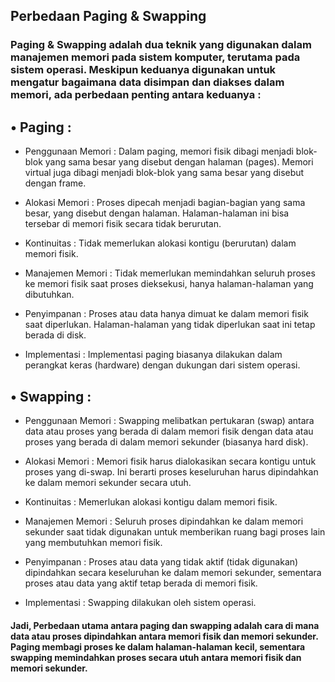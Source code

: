 ## Perbedaan Paging & Swapping
### Paging & Swapping adalah dua teknik yang digunakan dalam manajemen memori pada sistem komputer, terutama pada sistem operasi. Meskipun keduanya digunakan untuk mengatur bagaimana data disimpan dan diakses dalam memori, ada perbedaan penting antara keduanya :

## •	Paging :

-	Penggunaan Memori : Dalam paging, memori fisik dibagi menjadi blok-blok yang sama besar yang disebut dengan halaman (pages). Memori virtual juga dibagi menjadi blok-blok yang sama besar yang disebut dengan frame.

-	Alokasi Memori : Proses dipecah menjadi bagian-bagian yang sama besar, yang disebut dengan halaman. Halaman-halaman ini bisa tersebar di memori fisik secara tidak berurutan.

-	Kontinuitas : Tidak memerlukan alokasi kontigu (berurutan) dalam memori fisik.

-	Manajemen Memori : Tidak memerlukan memindahkan seluruh proses ke memori fisik saat proses dieksekusi, hanya halaman-halaman yang dibutuhkan.

-	Penyimpanan : Proses atau data hanya dimuat ke dalam memori fisik saat diperlukan. Halaman-halaman yang tidak diperlukan saat ini tetap berada di disk.

-	Implementasi : Implementasi paging biasanya dilakukan dalam perangkat keras (hardware) dengan dukungan dari sistem operasi.

## •	Swapping :

-	Penggunaan Memori : Swapping melibatkan pertukaran (swap) antara data atau proses yang berada di dalam memori fisik dengan data atau proses yang berada di dalam memori sekunder (biasanya hard disk).

-	Alokasi Memori : Memori fisik harus dialokasikan secara kontigu untuk proses yang di-swap. Ini berarti proses keseluruhan harus dipindahkan ke dalam memori sekunder secara utuh.

-	Kontinuitas : Memerlukan alokasi kontigu dalam memori fisik.

-	Manajemen Memori : Seluruh proses dipindahkan ke dalam memori sekunder saat tidak digunakan untuk memberikan ruang bagi proses lain yang membutuhkan memori fisik.

-	Penyimpanan : Proses atau data yang tidak aktif (tidak digunakan) dipindahkan secara keseluruhan ke dalam memori sekunder, sementara proses atau data yang aktif tetap berada di memori fisik.

-	Implementasi : Swapping dilakukan oleh sistem operasi.

#### Jadi, Perbedaan utama antara paging dan swapping adalah cara di mana data atau proses dipindahkan antara memori fisik dan memori sekunder. Paging membagi proses ke dalam halaman-halaman kecil, sementara swapping memindahkan proses secara utuh antara memori fisik dan memori sekunder.
